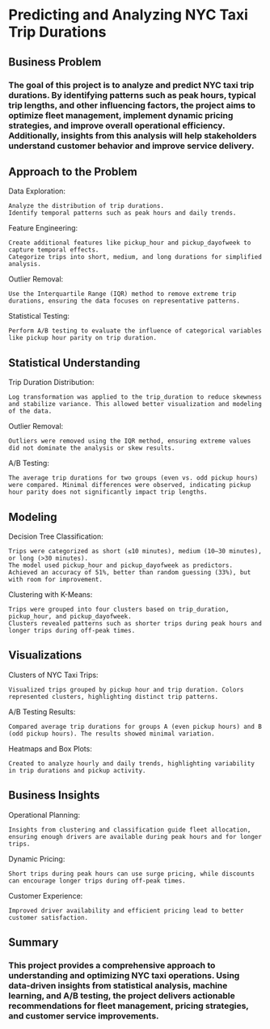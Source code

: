# Predicting and Analyzing NYC Taxi Trip Durations

## Business Problem

### The goal of this project is to analyze and predict NYC taxi trip durations. By identifying patterns such as peak hours, typical trip lengths, and other influencing factors, the project aims to optimize fleet management, implement dynamic pricing strategies, and improve overall operational efficiency. Additionally, insights from this analysis will help stakeholders understand customer behavior and improve service delivery.


## Approach to the Problem

Data Exploration:

    Analyze the distribution of trip durations.
    Identify temporal patterns such as peak hours and daily trends.

Feature Engineering:

    Create additional features like pickup_hour and pickup_dayofweek to capture temporal effects.
    Categorize trips into short, medium, and long durations for simplified analysis.

Outlier Removal:

    Use the Interquartile Range (IQR) method to remove extreme trip durations, ensuring the data focuses on representative patterns.

Statistical Testing:

    Perform A/B testing to evaluate the influence of categorical variables like pickup hour parity on trip duration.

## Statistical Understanding

Trip Duration Distribution:

    Log transformation was applied to the trip_duration to reduce skewness and stabilize variance. This allowed better visualization and modeling of the data.

Outlier Removal:

    Outliers were removed using the IQR method, ensuring extreme values did not dominate the analysis or skew results.

A/B Testing:

    The average trip durations for two groups (even vs. odd pickup hours) were compared. Minimal differences were observed, indicating pickup hour parity does not significantly impact trip lengths.

## Modeling
Decision Tree Classification:

    Trips were categorized as short (≤10 minutes), medium (10–30 minutes), or long (>30 minutes).
    The model used pickup_hour and pickup_dayofweek as predictors.
    Achieved an accuracy of 51%, better than random guessing (33%), but with room for improvement.

Clustering with K-Means:

    Trips were grouped into four clusters based on trip_duration, pickup_hour, and pickup_dayofweek.
    Clusters revealed patterns such as shorter trips during peak hours and longer trips during off-peak times.

## Visualizations

Clusters of NYC Taxi Trips:

    Visualized trips grouped by pickup hour and trip duration. Colors represented clusters, highlighting distinct trip patterns.

A/B Testing Results:

    Compared average trip durations for groups A (even pickup hours) and B (odd pickup hours). The results showed minimal variation.

Heatmaps and Box Plots:

    Created to analyze hourly and daily trends, highlighting variability in trip durations and pickup activity.

## Business Insights 

Operational Planning:

    Insights from clustering and classification guide fleet allocation, ensuring enough drivers are available during peak hours and for longer trips.

Dynamic Pricing:

    Short trips during peak hours can use surge pricing, while discounts can encourage longer trips during off-peak times.

Customer Experience:

    Improved driver availability and efficient pricing lead to better customer satisfaction.

## Summary
### This project provides a comprehensive approach to understanding and optimizing NYC taxi operations. Using data-driven insights from statistical analysis, machine learning, and A/B testing, the project delivers actionable recommendations for fleet management, pricing strategies, and customer service improvements.


